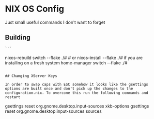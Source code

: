 # NIX OS Config

Just small useful commands I don't want to forget

## Building

    ```

nixos-rebuild switch --flake ./#<hostname> # or nixos-install --flake ./#<hostname> if you are installing on a fresh system
home-manager switch --flake ./#<hostname>

```

## Changing XServer Keys

In order to swap caps with ESC somehow it looks like the gsettings options are built once and don't pick up the changes to the configuration.nix. To overcome this run the following commands and restart

```

gsettings reset org.gnome.desktop.input-sources xkb-options
gsettings reset org.gnome.desktop.input-sources sources

```

```
